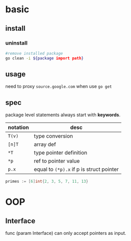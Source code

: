 # basic

## install

### uninstall

```bash
#remove installed package
go clean -i ${package import path}
```

## usage

need to proxy `source.google.com` when use `go get`

## spec

package level statements always start with **keywords**.

| notation   | desc                                       |
| ---------- | ------------------------------------------ |
| `T(v)`     | type conversion                            |
| `[n]T`     | array def                                  |
| `*T`       | type pointer definition                    |
| `*p`       | ref to pointer value                       |
| `p.x`      | equal to `(*p).x` if p is struct pointer   |

```go
primes := [6]int{2, 3, 5, 7, 11, 13}
```
# OOP

## Interface

func (param Interface) can only accept pointers as input.
